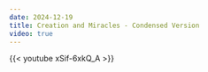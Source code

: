 ```yaml
---
date: 2024-12-19
title: Creation and Miracles - Condensed Version
video: true
---
```



{{< youtube xSif-6xkQ_A >}}
